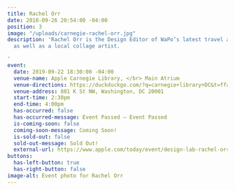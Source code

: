 ```yaml
---
title: Rachel Orr
date: 2018-09-26 20:54:00 -04:00
position: 3
image: "/uploads/carnegie-rachel-orr.jpg"
description: 'Rachel Orr is the Design Editor of WaPo’s latest travel arm By the Way,
  as well as a local collage artist.

'
event:
  date: 2019-09-22 18:30:00 -04:00
  venue-name: Apple Carnegie Library, </br> Main Atrium
  venue-directions: https://duckduckgo.com/?q=carnegie+library+DC&t=ffab&ia=web&iaxm=maps&iai=apple-carnegie-library-washington
  venue-address: 801 K St NW, Washington, DC 20001
  start-time: 2:30pm
  end-time: 4:00pm
  has-occurred: false
  has-occurred-message: Event Passed — Event Passed
  is-coming-soon: false
  coming-soon-message: Coming Soon!
  is-sold-out: false
  sold-out-message: Sold Out!
  external-url: https://www.apple.com/today/event/design-lab-rachel-orr-092219/6573249202036835725/
buttons:
  has-left-button: true
  has-right-button: false
image-alt: Event photo for Rachel Orr
---
```

